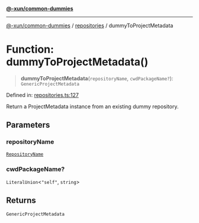 [**@-xun/common-dummies**](../../README.md)

***

[@-xun/common-dummies](../../README.md) / [repositories](../README.md) / dummyToProjectMetadata

# Function: dummyToProjectMetadata()

> **dummyToProjectMetadata**(`repositoryName`, `cwdPackageName?`): `GenericProjectMetadata`

Defined in: [repositories.ts:127](https://github.com/Xunnamius/test-utils/blob/a6940723f903a76847f30627882e739f3d60ca52/packages/common-dummies/src/repositories.ts#L127)

Return a ProjectMetadata instance from an existing dummy repository.

## Parameters

### repositoryName

[`RepositoryName`](../type-aliases/RepositoryName.md)

### cwdPackageName?

`LiteralUnion`\<`"self"`, `string`\>

## Returns

`GenericProjectMetadata`
